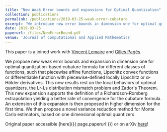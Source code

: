 ```yaml
---
title: "New Weak Error bounds and expansions for Optimal Quantization"
collection: publications
permalink: /publications/2019-03-25-weak-error-cubature
excerpt: 'We introduce new error bounds in dimension one for optimal quantization based cubature formula for a class of function that allows us to reach weak error of order two. This new results use deeply the local behaviors of optimal quantizers as well as Lr-Ls mismatch distortion results.'
date: 2019-03-25
paperurl: /files/NewErrorBound.pdf
venue: 'Journal of Computational and Applied Mathematics'
---
```


This paper is a joined work with [Vincent Lemaire](https://www.lpsm.paris/pageperso/lemaire/) and [Gilles Pagès](http://www.lpsm.paris/dw/doku.php?id=users:pages:index).

We propose new weak error bounds and expansion in dimension one for optimal quantization-based cubature formula for different classes of functions, such that piecewise affine functions, Lipschitz convex functions or differentiable function with piecewise-defined locally Lipschitz or α-Hölder derivatives. This new results rest on the local behaviors of optimal quantizers, the Lr-Ls distribution mismatch problem and Zador's Theorem. This new expansion supports the definition of a Richardson-Romberg extrapolation yielding a better rate of convergence for the cubature formula. An extension of this expansion is then proposed in higher dimension for the first time. We then propose a novel variance reduction method for Monte Carlo estimators, based on one dimensional optimal quantizers.


Original paper accessible [here]({{ page.paperurl }}) or on arXiv [here](https://arxiv.org/abs/1903.10330)!
